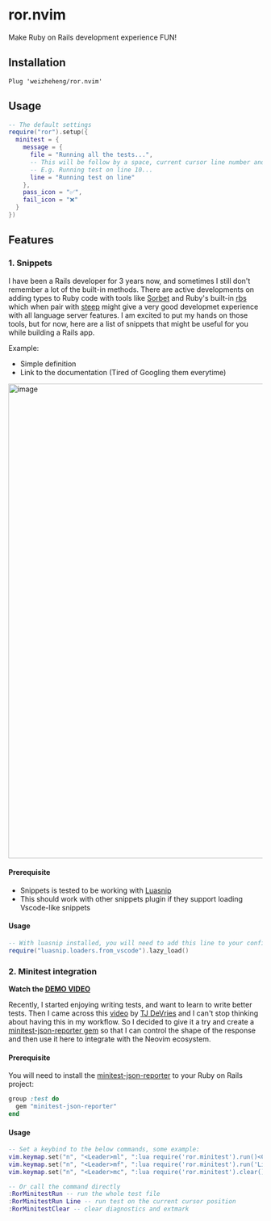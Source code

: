 # ror.nvim
Make Ruby on Rails development experience FUN!

## Installation
```vim
Plug 'weizheheng/ror.nvim'
```

## Usage
```lua
-- The default settings
require("ror").setup({
  minitest = {
    message = {
      file = "Running all the tests...",
      -- This will be follow by a space, current cursor line number and ...
      -- E.g. Running test on line 10...
      line = "Running test on line"
    },
    pass_icon = "✅",
    fail_icon = "❌"
  }
})
```

## Features

### 1. Snippets

I have been a Rails developer for 3 years now, and sometimes I still don't remember a lot of the
built-in methods. There are active developments on adding types to Ruby code with tools like
[Sorbet](https://sorbet.org/) and Ruby's built-in [rbs](https://github.com/ruby/rbs) which when
pair with [steep](https://github.com/soutaro/steep) might give a very good developmet experience
with all language server features. I am excited to put my hands on those tools, but for now, here
are a list of snippets that might be useful for you while building a Rails app.

Example:
- Simple definition
- Link to the documentation (Tired of Googling them everytime)

<img width="939" alt="image" src="https://user-images.githubusercontent.com/40255418/192268415-e3920857-e6e5-435d-aff9-81db6e695922.png">

#### Prerequisite
- Snippets is tested to be working with [Luasnip](https://github.com/L3MON4D3/LuaSnip)
- This should work with other snippets plugin if they support loading Vscode-like snippets

#### Usage
```lua
-- With luasnip installed, you will need to add this line to your config
require("luasnip.loaders.from_vscode").lazy_load()
```


### 2. Minitest integration
**Watch the [DEMO VIDEO](https://share.cleanshot.com/kjXYPU)**

Recently, I started enjoying writing tests, and want to learn to write better tests. Then I came
across this [video](https://www.youtube.com/watch?v=cf72gMBrsI0) by [TJ DeVries](https://github.com/tjdevries)
and I can't stop thinking about having this in my workflow. So I decided to give it a try and
create a [minitest-json-reporter gem](https://rubygems.org/gems/minitest-json-reporter) so that I
can control the shape of the response and then use it here to integrate with the Neovim ecosystem.

#### Prerequisite
You will need to install the [minitest-json-reporter](https://rubygems.org/gems/minitest-json-reporter)
to your Ruby on Rails project:

```ruby
group :test do
  gem "minitest-json-reporter"
end
```

#### Usage
```lua
-- Set a keybind to the below commands, some example:
vim.keymap.set("n", "<Leader>ml", ":lua require('ror.minitest').run()<CR>")
vim.keymap.set("n", "<Leader>mf", ":lua require('ror.minitest').run('Line')<CR>")
vim.keymap.set("n", "<Leader>mc", ":lua require('ror.minitest').clear()<CR>")

-- Or call the command directly
:RorMinitestRun -- run the whole test file
:RorMinitestRun Line -- run test on the current cursor position
:RorMinitestClear -- clear diagnostics and extmark
```
